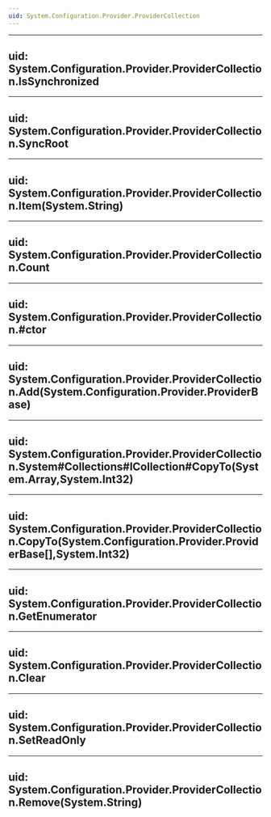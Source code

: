 ```yaml
---
uid: System.Configuration.Provider.ProviderCollection
---
```


---
uid: System.Configuration.Provider.ProviderCollection.IsSynchronized
---

---
uid: System.Configuration.Provider.ProviderCollection.SyncRoot
---

---
uid: System.Configuration.Provider.ProviderCollection.Item(System.String)
---

---
uid: System.Configuration.Provider.ProviderCollection.Count
---

---
uid: System.Configuration.Provider.ProviderCollection.#ctor
---

---
uid: System.Configuration.Provider.ProviderCollection.Add(System.Configuration.Provider.ProviderBase)
---

---
uid: System.Configuration.Provider.ProviderCollection.System#Collections#ICollection#CopyTo(System.Array,System.Int32)
---

---
uid: System.Configuration.Provider.ProviderCollection.CopyTo(System.Configuration.Provider.ProviderBase[],System.Int32)
---

---
uid: System.Configuration.Provider.ProviderCollection.GetEnumerator
---

---
uid: System.Configuration.Provider.ProviderCollection.Clear
---

---
uid: System.Configuration.Provider.ProviderCollection.SetReadOnly
---

---
uid: System.Configuration.Provider.ProviderCollection.Remove(System.String)
---
